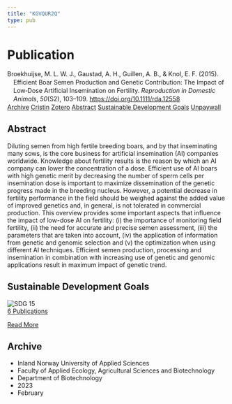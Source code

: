 ```yaml
---
title: "KGVQUR2Q"
type: pub
---
```

<h1>Publication</h1>
<article id="csl-bib-container-KGVQUR2Q" class="csl-bib-container">
  <div class="csl-bib-body" style="line-height: 1.35; padding-left: 1em; text-indent:-1em;">
  <div class="csl-entry">Broekhuijse, M. L. W. J., Gaustad, A. H., Guillen, A. B., &amp; Knol, E. F. (2015). Efficient Boar Semen Production and Genetic Contribution: The Impact of Low&#x2010;Dose Artificial Insemination on Fertility. <i>Reproduction in Domestic Animals</i>, <i>50</i>(S2), 103&#x2013;109. <a href="https://doi.org/10.1111/rda.12558">https://doi.org/10.1111/rda.12558</a></div>
</div>
  <div class="csl-bib-buttons">
    <a href="#taxonomy-article-KGVQUR2Q" class="csl-bib-button">Archive</a>
    <a href="https://app.cristin.no/results/show.jsf?id=2127866" alt="Cristin URL" class="csl-bib-button">Cristin</a>
    <a href="http://zotero.org/groups/5402882/items/KGVQUR2Q" alt="Zotero URL" class="csl-bib-button">Zotero</a>
    <a href="#abstract-article-KGVQUR2Q" class="csl-bib-button">Abstract</a>
    <a href="#sdg-article-KGVQUR2Q" class="csl-bib-button">Sustainable Development Goals</a>
    <a href="https://doi.org/10.1111/rda.12558" class="csl-bib-button">Unpaywall</a>
  </div>
  <div id="csl-bib-meta-container-KGVQUR2Q"></div>
</article>
<div id="csl-bib-meta-KGVQUR2Q" class="csl-bib-meta">
  <article id="abstract-article-KGVQUR2Q" class="abstract-article">
    <h1>Abstract</h1>
    Diluting semen from high fertile breeding boars, and by that inseminating many sows, is the core business for artificial insemination (AI) companies worldwide. Knowledge about fertility results is the reason by which an AI company can lower the concentration of a dose. Efficient use of AI boars with high genetic merit by decreasing the number of sperm cells per insemination dose is important to maximize dissemination of the genetic progress made in the breeding nucleus. However, a potential decrease in fertility performance in the field should be weighed against the added value of improved genetics and, in general, is not tolerated in commercial production. This overview provides some important aspects that influence the impact of low-dose AI on fertility: (i) the importance of monitoring field fertility, (ii) the need for accurate and precise semen assessment, (iii) the parameters that are taken into account, (iv) the application of information from genetic and genomic selection and (v) the optimization when using different AI techniques. Efficient semen production, processing and insemination in combination with increasing use of genetic and genomic applications result in maximum impact of genetic trend.
  </article>
  <article id="sdg-article-KGVQUR2Q" class="sdg-article">
    <h1>Sustainable Development Goals</h1>
    <div class="sdg-container"><div id="sdg15" class="sdg"> <img src="{{< params subfolder >}}images/sdg/sdg15_en.png" class="image" alt="SDG 15"> <div class="sdg-overlay"> <a href="{{< params subfolder >}}en/archive/?sdg=15#archive" class="sdg-publication-count"><span>6</span> Publications</a> <p><a href="https://sdgs.un.org/goals/goal15" class="sdg-read-more">Read More</a></p> </div> </div></div>
  </article>
  <article id="taxonomy-article-KGVQUR2Q" class="taxonomy-article">
    <h1>Archive</h1>
    <ul>
      <li>Inland Norway University of Applied Sciences</li>
      <li>Faculty of Applied Ecology, Agricultural Sciences and Biotechnology</li>
      <li>Department of Biotechnology</li>
      <li>2023</li>
      <li>February</li>
    </ul>
  </article>
</div>
